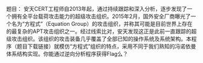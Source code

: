题目：
安天CERT工程师自2013年起，通过持续跟踪和深入分析，逐步发现了一个拥有全平台载荷攻击能力的超级攻击组织。2015年2月，国外安全厂商曝光了一个名为“方程式”（Equation Group）的攻击组织，并称其可能是目前世界上存在的最复杂的APT攻击组织之一。经过线索比对，安天发现这正是此前一直跟踪的超级攻击组织。该组织的攻击装备几乎覆盖了全部已知的操作系统及系统架构。本程序（题目下载链接）就模仿“方程式”组织的特点，采用不同于我们熟知的冯诺依曼体系结构实现。你能通过逆向分析程序获得Flag么？